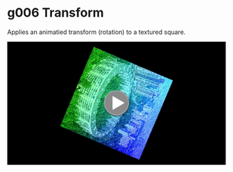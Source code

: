 # g006 Transform

Applies an animatied transform (rotation) to a textured square.

[![See video](screenshots/01.jpg)](https://youtu.be/_WzlJDm1cIM)
